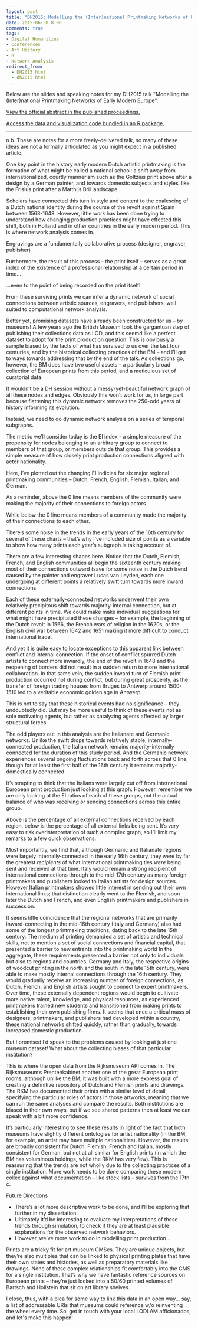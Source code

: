 ```yaml
---
layout: post
title: "DH2015: Modelling the (Inter)national Printmaking Networks of Early Modern Europe"
date: 2015-06-30 8:00
comments: true
tags:
- Digital Humanities
- Conferences
- Art History
- R
- Network Analysis
redirect_from:
  - DH2015.html
  - dh2015.html
---
```


Below are the slides and speaking notes for my DH2015 talk "Modelling the (Inter)national Printmaking Networks of Early Modern Europe".

[View the official abstract in the published proceedings.](http://dh2015.org/abstracts/xml/LINCOLN_Matthew_Modelling_the__Inter_National_Pri/LINCOLN_Matthew_Modelling_the__Inter_National_Printmaki.html)

[Access the data and visualization code bundled in an R package.](http://artinterp.org/dh2015/dh2015_0.1.tar.gz)

<script async class="speakerdeck-embed" data-id="52b80212233c461e95b4e0bf9d7f95da" data-ratio="1.33333333333333" src="//speakerdeck.com/assets/embed.js"></script>

---

<aside>n.b. These are notes for a more freely-delivered talk, so many of these ideas
are not a formally articulated as you might expect in a published article.</aside>

One key point in the history early modern Dutch artistic printmaking is the
formation of what might be called a national school: a shift away from
internationalized, courtly mannerism such as the Goltzius print above after a
design by a German painter, and towards domestic subjects and styles, like the
Frisius print after a Matthijs Bril landscape.

Scholars have connected this turn in style and content to the coalescing of a
Dutch national identity during the course of the revolt against Spain between
1568-1648. However, little work has been done trying to understand how changing
production practices might have effected this shift, both in Holland and in
other countries in the early modern period. This is where network analysis comes
in.

Engravings are a fundamentally collaborative process (designer, engraver,
publisher)

Furthermore, the result of this process – the print itself – serves as a great
index of the existence of a professional relationship at a certain period in
time…

...even to the point of being recorded on the print itself!

From these surviving prints we can infer a dynamic network of social connections
between artistic sources, engravers, and publishers, well suited to
computational network analysis.

Better yet, promising datasets have already been constructed for us – by
museums! A few years ago the British Museum took the gargantuan step of
publishing their collections data as LOD, and this seemd like a perfect dataset
to adopt for the print production question. This is obviously a sample biased by
the facts of what has survived to us over the last four centuries, and by the
historical collecting practices of the BM – and I’ll get to ways towards
addressing that by the end of the talk. As collections go, however, the BM does
have two useful assets – a particularly broad collection of European prints from
this period, and a meticulous set of curatorial data.

It wouldn’t be a DH session without a messy-yet-beautiful network graph of all
these nodes and edges. Obviously this won’t work for us, in large part because
flattening this dynamic network removes the 250-odd years of history informing
its evolution.

Instead, we need to do dynamic network analysis on a series of temporal
subgraphs.

The metric we’ll consider today is the EI index - a simple measure of the
propensity for nodes belonging to an arbitrary group to connect to members of
that group, or members outside that group. This provides a simple measure of how
closely print production connections aligned with actor nationality.

Here, I’ve plotted out the changing EI indicies for six major regional
printmaking communities – Dutch, French, English, Flemish, Italian, and German.

As a reminder, above the 0 line means members of the community were making the
majority of their connections to foreign actors

While below the 0 line means members of a community made the majority of their
connections to each other.

There’s some noise in the trends in the early years of the 16th century for
several of these charts – that’s why I’ve included size of points as a variable
to show how many prints each year’s subgraph is taking account of.

There are a few interesting shapes here. Notice that the Dutch, Flemish, French,
and English communities all begin the sixteenth century making most of their
connections outward (save for some noise in the Dutch trend caused by the
painter and engraver Lucas van Leyden, each one undergoing at different points a
relatively swift turn towards more inward connections.

Each of these externally-connected networks underwent their own relatively
precipitous shift towards majority-internal connection, but at different points
in time. We could make make individual suggestions for what might have
precipitated these changes – for example, the beginning of the Dutch revolt in
1566, the French wars of religion in the 1620s, or the English civil war between
1642 and 1651 making it more difficult to conduct international trade.

And yet it is quite easy to locate exceptions to this apparent link between
conflict and internal connection. If the onset of conflict spurred Dutch artists
to connect more inwardly, the end of the revolt in 1648 and the reopening of
borders did not result in a sudden return to more international collaboration.
In that same vein, the sudden inward turn of Flemish print production occurred
not during conflict, but during great prosperity, as the transfer of foreign
trading houses from Bruges to Antwerp around 1500-1510 led to a veritable
economic golden age in Antwerp.

This is not to say that these historical events had no significance – they
undoubtedly did. But may be more useful to think of these events not as sole
motivating agents, but rather as catalyzing agents affected by larger structural
forces.

The odd players out in this analysis are the Italianate and Germanic networks.
Unlike the swift drops towards relatively stable, internally-connected
production, the Italian network remains majority-internally connected for the
duration of this study period. And the Germanic network experiences several
ongoing fluctuations back and forth across that 0 line, though for at least the
first half of the 16th century it remains majority-domestically connected.

It’s tempting to think that the Italians were largely cut off from international
European print production just looking at this graph. However, remember we are
only looking at the EI ratios of each of these groups, not the actual balance of
who was receiving or sending connections across this entire group.

Above is the percentage of all external connections received by each region,
below is the percentage of all external links being sent. It’s very easy to risk
overinterpretation of such a complex graph, so I’ll limit my remarks to a few
quick observations.

Most importantly, we find that, although Germanic and Italianate regions were
largely internally-connected in the early 16th century, they were by far the
greatest _recipients_ of what international printmaking ties _were_ being sent
and received at that time. Italy would remain a strong recipient of
international connections through to the mid-17th century as many foreign
printmakers and publishers looked to Italian artists for design sources. However
Italian printmakers showed little interest in sending out their own
international links; that distinction clearly went to the Flemish, and soon
later the Dutch and French, and even English printmakers and publishers in
succession.

It seems little coincidence that the regional networks that are primarily
inward-connecting in the mid-16th century (Italy and Germany) also had some of
the longest printmaking traditions, dating back to the late 15th century. The
medium of printing demanded a set of artistic and technical skills, not to
mention a set of social connections and financial capital, that presented a
barrier to new entrants into the printmaking world In the aggregate, these
requirements presented a barrier not only to individuals but also to regions and
countries. Germany and Italy, the respective origins of woodcut printing in the
north and the south in the late 15th century, were able to make mostly internal
connections through the 16th century. They would gradually receive an increasing
number of foreign connections, as Dutch, French, and English artists sought to
connect to expert printmakers. Over time, these externally dependent regions
would begin to cultivate more native talent, knowledge, and physical resources,
as experienced printmakers trained new students and transitioned from making
prints to establishing their own publishing firms. It seems that once a critical
mass of designers, printmakers, and publishers had developed within a country,
these national networks shifted quickly, rather than gradually, towards
increased domestic production.

But I promised I’d speak to the problems caused by looking at just one museum
dataset! What about the collecting biases of that particular institution?

This is where the open data from the Rijksmuseum API comes in. The Rijksmuseum’s
Prentenkabinet another one of the great European print rooms, although unlike
the BM, it was built with a more express goal of creating a definitive
repository of Dutch and Flemish prints and drawings. The RKM has documented
their prints with a similar level of detail, specifying the particular roles of
actors in those artworks, meaning that we can run the same analyses and compare
the results. Both institutions are biased in their own ways, but if we see
shared patterns then at least we can speak with a bit more confidence.

It’s particularly interesting to see these results in light of the fact that
both museums have slightly different ontologies for artist nationality (in the
BM, for example, an artist may have multiple nationalities). However, the
results are broadly consistent for Dutch, Flemish, French and Italian, mostly
consistent for German, but not at all similar for English prints (in which the
BM has voluminous holdings, while the RKM has very few). This is reassuring that
the trends are not wholly due to the collecting practices of a single
institution. More work needs to be done comparing these modern collex against
what documentation – like stock lists – survives from the 17th c.

Future Directions

- There’s a lot more descriptive work to be done, and I’ll be exploring that further in my dissertation.
- Ultimately it’d be interesting to evaluate my interpretations of these trends through simulation, to check if they are at least plausible explanations for the observed network behaviors.
- However, we’ve more work to do in modelling print production...

Prints are a tricky fit for art museum CMSes. They are unique objects, but
they’re also multiples that can be linked to physical printing plates that have
their own states and histories, as well as preparatory materials like drawings.
None of these complex relationships fit comfortably into the CMS for a single
institution. That’s why we have fantastic reference sources on European prints –
they’re just locked into a 50/60 printed volumes of Bartsch and Hollstein that
sit on art library shelves.

I close, thus, with a plea for some way to link this data in an open way... say,
a list of addressable URIs that museums could reference w/o reinventing the
wheel every time. So, get in touch with your local LODLAM afficionados, and
let's make this happen!

